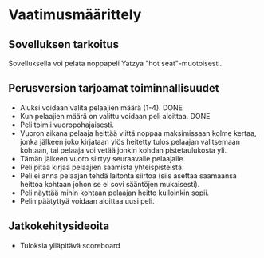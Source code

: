 # Vaatimusmäärittely

## Sovelluksen tarkoitus
Sovelluksella voi pelata noppapeli Yatzya "hot seat"-muotoisesti.

## Perusversion tarjoamat toiminnallisuudet
- Aluksi voidaan valita pelaajien määrä (1-4). DONE
- Kun pelaajien määrä on valittu voidaan peli aloittaa. DONE
- Peli toimii vuoropohajaisesti.
- Vuoron aikana pelaaja heittää viittä noppaa maksimissaan kolme kertaa, jonka jälkeen joko kirjataan ylös heitetty tulos pelaajan valitsemaan kohtaan, tai pelaaja voi vetää jonkin kohdan pistetaulukosta yli.
- Tämän jälkeen vuoro siirtyy seuraavalle pelaajalle.
- Peli pitää kirjaa pelaajien saamista yhteispisteistä.
- Peli ei anna pelaajan tehdä laitonta siirtoa (siis asettaa saamaansa heittoa kohtaan johon se ei sovi sääntöjen mukaisesti).
- Peli näyttää mihin kohtaan pelaajan heitto kulloinkin sopii.
- Pelin päätyttyä voidaan aloittaa uusi peli.

## Jatkokehitysideoita
- Tuloksia ylläpitävä scoreboard
